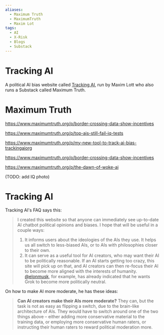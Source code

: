 ```yaml
---
aliases:
  - Maximum Truth
  - MaximumTruth
  - Maxim Lot
tags:
  - AI
  - X-Risk
  - Blogs
  - Substack
---
```


# Tracking AI

A political AI bias website called [Tracking AI](https://trackingai.org/), run by Maxim Lott who also runs a Substack called Maximum Truth.


# Maximum Truth

https://www.maximumtruth.org/p/border-crossing-data-show-incentives

https://www.maximumtruth.org/p/top-ais-still-fail-iq-tests

https://www.maximumtruth.org/p/my-new-tool-to-track-ai-bias-trackingaiorg

https://www.maximumtruth.org/p/border-crossing-data-show-incentives

https://www.maximumtruth.org/p/the-dawn-of-woke-ai

(TODO: add IQ photo)

# Tracking AI

Tracking AI's FAQ says this:
>I created this website so that anyone can immediately see up-to-date AI chatbot political opinions and biases. I hope that will be useful in a couple ways:
>1. It informs users about the ideologies of the AIs they use. It helps us all switch to less-biased AIs, or to AIs with philosophies closer to their own.
>2. It can serve as a useful tool for AI creators, who may want their AI to be politically reasonable. If an AI starts getting too crazy, this site will pick up on that, and AI creators can then re-focus their AI to become more aligned with the interests of humanity. [@elonmusk](../Cartography/Twiliberia/@elonmusk.md), for example, has already indicated that he wants Grok to become more politically neutral.

On how to make AI more moderate, he has these ideas:
>**Can AI creators make their AIs more moderate?**
>They can, but the task is not as easy as flipping a switch, due to the brain-like architecture of AIs. They would have to switch around one of the two things above – either adding more conservative material to the training data, or employing more conservative human raters, or instructing their human raters to reward political moderation more.

